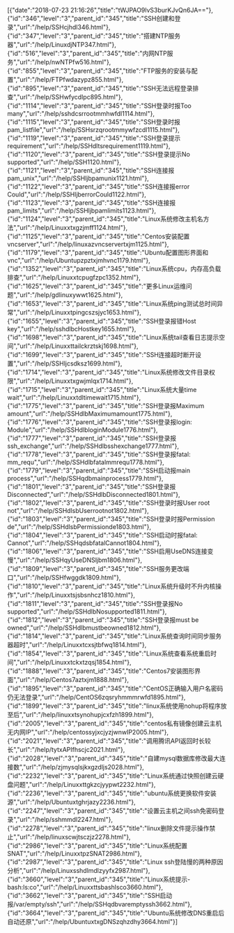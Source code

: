 [{"date":"2018-07-23 21:16:26","title":"tWJPAO9lvS3burKJvQn6JA=="},{"id":"346","level":"3","parent_id":"345","title":"SSH创建和登录","url":"/help/SSHcjhdl346.html"},{"id":"347","level":"3","parent_id":"345","title":"搭建NTP服务器","url":"/help/LinuxdjNTP347.html"},{"id":"516","level":"3","parent_id":"345","title":"内网NTP服务","url":"/help/nwNTPfw516.html"},{"id":"855","level":"3","parent_id":"345","title":"FTP服务的安装与配置","url":"/help/FTPfwdazypz855.html"},{"id":"895","level":"3","parent_id":"345","title":"SSH无法远程登录排查","url":"/help/SSHwfycdlpc895.html"},{"id":"1114","level":"3","parent_id":"345","title":"SSH登录时报Too many","url":"/help/sshdcsrrootmmhwfdl1114.html"},{"id":"1115","level":"3","parent_id":"345","title":"SSH登录时报pam_listfile","url":"/help/SSHsrzqrootmmywfzcdl1115.html"},{"id":"1119","level":"3","parent_id":"345","title":"SSH登录提示requirement","url":"/help/SSHdltsrequirement1119.html"},{"id":"1120","level":"3","parent_id":"345","title":"SSH登录提示No supported","url":"/help/SSH1120.html"},{"id":"1121","level":"3","parent_id":"345","title":"SSH连接报pam_unix","url":"/help/SSHljbpamunix1121.html"},{"id":"1122","level":"3","parent_id":"345","title":"SSH连接报error Could","url":"/help/SSHljberrorCould1122.html"},{"id":"1123","level":"3","parent_id":"345","title":"SSH连接报pam_limits","url":"/help/SSHljbpamlimits1123.html"},{"id":"1124","level":"3","parent_id":"345","title":"Linux系统修改主机名方法","url":"/help/Linuxxtxgzjmff1124.html"},{"id":"1125","level":"3","parent_id":"345","title":"Centos安装配置vncserver","url":"/help/linuxazvncservertxjm1125.html"},{"id":"1179","level":"3","parent_id":"345","title":"Ubuntu配置图形界面和vnc","url":"/help/Ubuntupzpztxjmhvnc1179.html"},{"id":"1352","level":"3","parent_id":"345","title":"Linux系统cpu，内存高负载排查","url":"/help/Linuxxtcpugfzpc1352.html"},{"id":"1625","level":"3","parent_id":"345","title":"更多Linux运维问题","url":"/help/gdlinuxywwt1625.html"},{"id":"1653","level":"3","parent_id":"345","title":"Linux系统ping测试总时间异常","url":"/help/Linuxxtpingcszsjyc1653.html"},{"id":"1655","level":"3","parent_id":"345","title":"SSH登录报错Host key","url":"/help/sshdlbcHostkey1655.html"},{"id":"1698","level":"3","parent_id":"345","title":"Linux系统tail查看日志提示空间","url":"/help/Linuxxttailckrztskj1698.html"},{"id":"1699","level":"3","parent_id":"345","title":"SSH连接超时断开设置","url":"/help/SSHljcsdksz1699.html"},{"id":"1714","level":"3","parent_id":"345","title":"Linux系统修改文件目录权限","url":"/help/Linuxxtxgwjmlqx1714.html"},{"id":"1715","level":"3","parent_id":"345","title":"Linux系统大量time wait","url":"/help/Linuxxtdltimewait1715.html"},{"id":"1775","level":"3","parent_id":"345","title":"SSH登录报Maximum amount","url":"/help/SSHdlbMaximumamount1775.html"},{"id":"1776","level":"3","parent_id":"345","title":"SSH登录报login: Module","url":"/help/SSHdlbloginModule1776.html"},{"id":"1777","level":"3","parent_id":"345","title":"SSH登录报ssh_exchange","url":"/help/SSHdlbsshexchange1777.html"},{"id":"1778","level":"3","parent_id":"345","title":"SSH登录报fatal: mm_requ","url":"/help/SSHdlbfatalmmrequ1778.html"},{"id":"1779","level":"3","parent_id":"345","title":"SSH启动报main process","url":"/help/SSHqdbmainprocess1779.html"},{"id":"1801","level":"3","parent_id":"345","title":"SSH登录报Disconnected","url":"/help/SSHdlbDisconnected1801.html"},{"id":"1802","level":"3","parent_id":"345","title":"SSH登录时报User root not","url":"/help/SSHdlsbUserrootnot1802.html"},{"id":"1803","level":"3","parent_id":"345","title":"SSH登录时报Permission de","url":"/help/SSHdlsbPermissionde1803.html"},{"id":"1804","level":"3","parent_id":"345","title":"SSH启动时报fatal: Cannot","url":"/help/SSHqdsbfatalCannot1804.html"},{"id":"1806","level":"3","parent_id":"345","title":"SSH启用UseDNS连接变慢","url":"/help/SSHqyUseDNSljbm1806.html"},{"id":"1809","level":"3","parent_id":"345","title":"SSH服务更改端口","url":"/help/SSHfwggdk1809.html"},{"id":"1810","level":"3","parent_id":"345","title":"Linux系统升级时不升内核操作","url":"/help/Linuxxtsjsbsnhcz1810.html"},{"id":"1811","level":"3","parent_id":"345","title":"SSH登录报No supported","url":"/help/SSHdlbNosupported1811.html"},{"id":"1812","level":"3","parent_id":"345","title":"SSH登录报must be owned","url":"/help/SSHdlbmustbeowned1812.html"},{"id":"1814","level":"3","parent_id":"345","title":"Linux系统查询时间同步服务器超时","url":"/help/Linuxxtcxsjtbfwq1814.html"},{"id":"1854","level":"3","parent_id":"345","title":"Linux系统查看系统重启时间","url":"/help/Linuxxtckxtzqsj1854.html"},{"id":"1888","level":"3","parent_id":"345","title":"Centos7安装图形界面","url":"/help/Centos7aztxjm1888.html"},{"id":"1895","level":"3","parent_id":"345","title":"CentOS正确输入用户名密码仍无法登录","url":"/help/CentOS6zqsryhmmmrwfd1895.html"},{"id":"1899","level":"3","parent_id":"345","title":"linux系统使用nohup将程序放至后","url":"/help/linuxxtsynohupjcxfzh1899.html"},{"id":"2005","level":"3","parent_id":"345","title":"centos私有镜像创建云主机无内网IP","url":"/help/centossyjxcjyzjwnwIP2005.html"},{"id":"2021","level":"3","parent_id":"345","title":"调用腾讯API返回时长较长","url":"/help/tytxAPIfhscjc2021.html"},{"id":"2028","level":"3","parent_id":"345","title":"自建mysql数据库修改最大连接数","url":"/help/zjmysqlsjkxgzdljs2028.html"},{"id":"2232","level":"3","parent_id":"345","title":"Linux系统通过快照创建云硬盘问题","url":"/help/Linuxxttgkzcjyypwt2232.html"},{"id":"2236","level":"3","parent_id":"345","title":"ubuntu系统更换软件安装源","url":"/help/Ubuntuxtghrjazy2236.html"},{"id":"2247","level":"3","parent_id":"345","title":"设置云主机之间ssh免密码登录","url":"/help/sshmmdl2247.html"},{"id":"2278","level":"3","parent_id":"345","title":"linux删除文件提示操作禁止","url":"/help/linuxscwjtsczjz2278.html"},{"id":"2986","level":"3","parent_id":"345","title":"Linux系统配置SNAT","url":"/help/LinuxxtpzSNAT2986.html"},{"id":"2987","level":"3","parent_id":"345","title":"Linux ssh登陆慢的两种原因分析","url":"/help/Linuxsshdlmdlzyyfx2987.html"},{"id":"3660","level":"3","parent_id":"345","title":"Linux系统提示-bash:ls:co","url":"/help/Linuxxttsbashlsco3660.html"},{"id":"3662","level":"3","parent_id":"345","title":"SSH启动报/var/empty/ssh","url":"/help/SSHqdbvaremptyssh3662.html"},{"id":"3664","level":"3","parent_id":"345","title":"Ubuntu系统修改DNS重启后自动还原","url":"/help/UbuntuxtxgDNSzqhzdhy3664.html"}]